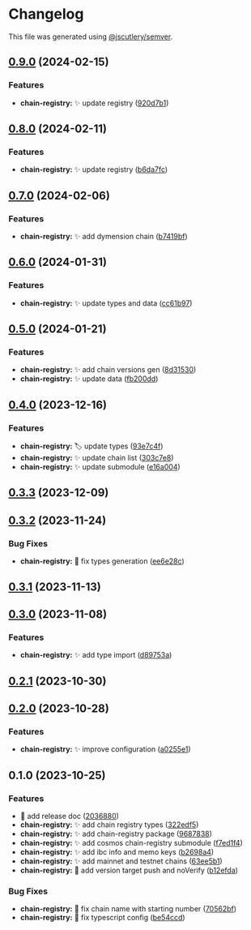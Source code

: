 # Changelog

This file was generated using [@jscutlery/semver](https://github.com/jscutlery/semver).

## [0.9.0](https://github.com/nabla-studio/quirks/compare/chain-registry@0.8.0...chain-registry@0.9.0) (2024-02-15)


### Features

* **chain-registry:** :sparkles: update registry ([920d7b1](https://github.com/nabla-studio/quirks/commit/920d7b1e933139d92e1e04774854e99d7d23f578))

## [0.8.0](https://github.com/nabla-studio/quirks/compare/chain-registry@0.7.0...chain-registry@0.8.0) (2024-02-11)


### Features

* **chain-registry:** :sparkles: update registry ([b6da7fc](https://github.com/nabla-studio/quirks/commit/b6da7fc997ca292fad3454d26bdabd53d24ac3b5))

## [0.7.0](https://github.com/nabla-studio/quirks/compare/chain-registry@0.6.0...chain-registry@0.7.0) (2024-02-06)


### Features

* **chain-registry:** :sparkles: add dymension chain ([b7419bf](https://github.com/nabla-studio/quirks/commit/b7419bf27b83fe205917dd5b95ce172ab6570d85))

## [0.6.0](https://github.com/nabla-studio/quirks/compare/chain-registry@0.5.0...chain-registry@0.6.0) (2024-01-31)


### Features

* **chain-registry:** :sparkles: update types and data ([cc61b97](https://github.com/nabla-studio/quirks/commit/cc61b973f0b15ecc4e88011723ef3c1caa343786))

## [0.5.0](https://github.com/nabla-studio/quirks/compare/chain-registry@0.4.0...chain-registry@0.5.0) (2024-01-21)


### Features

* **chain-registry:** :sparkles: add chain versions gen ([8d31530](https://github.com/nabla-studio/quirks/commit/8d3153046c00f7298dde9abe81facdd459092e99))
* **chain-registry:** :sparkles: update data ([fb200dd](https://github.com/nabla-studio/quirks/commit/fb200dd2f88e1644cb1c78729632ee86a87b79f8))

## [0.4.0](https://github.com/nabla-studio/quirks/compare/chain-registry@0.3.3...chain-registry@0.4.0) (2023-12-16)


### Features

* **chain-registry:** :label: update types ([93e7c4f](https://github.com/nabla-studio/quirks/commit/93e7c4f9f780a2feefce254e75f915e6fb0e211a))
* **chain-registry:** :sparkles: update chain list ([303c7e8](https://github.com/nabla-studio/quirks/commit/303c7e8ff5350b04c189773a2771295783359827))
* **chain-registry:** :sparkles: update submodule ([e16a004](https://github.com/nabla-studio/quirks/commit/e16a0047a8affdc66592082f1ad94cd79b0548e5))

## [0.3.3](https://github.com/nabla-studio/quirks/compare/chain-registry@0.3.2...chain-registry@0.3.3) (2023-12-09)

## [0.3.2](https://github.com/nabla-studio/quirks/compare/chain-registry@0.3.1...chain-registry@0.3.2) (2023-11-24)


### Bug Fixes

* **chain-registry:** :bug: fix types generation ([ee6e28c](https://github.com/nabla-studio/quirks/commit/ee6e28c69365c3d799ccd0a43cc525ec18f87ac7))

## [0.3.1](https://github.com/nabla-studio/quirks/compare/chain-registry@0.3.0...chain-registry@0.3.1) (2023-11-13)

## [0.3.0](https://github.com/nabla-studio/quirks/compare/chain-registry@0.2.1...chain-registry@0.3.0) (2023-11-08)


### Features

* **chain-registry:** :sparkles: add type import ([d89753a](https://github.com/nabla-studio/quirks/commit/d89753afd1b18204ba20a35e5d61537ce9ece0cc))

## [0.2.1](https://github.com/nabla-studio/quirks/compare/chain-registry@0.2.0...chain-registry@0.2.1) (2023-10-30)

## [0.2.0](https://github.com/nabla-studio/quirks/compare/chain-registry@0.1.0...chain-registry@0.2.0) (2023-10-28)


### Features

* **chain-registry:** :sparkles: improve configuration ([a0255e1](https://github.com/nabla-studio/quirks/commit/a0255e136568e233cd76076d58585fed5cf663a3))

## 0.1.0 (2023-10-25)


### Features

* :memo: add release doc ([2036880](https://github.com/nabla-studio/quirks/commit/20368800d3a072a4e473e710cd056c46756d73db))
* **chain-registry:** :sparkles: add chain registry types ([322edf5](https://github.com/nabla-studio/quirks/commit/322edf5d456a9b3452e4fb00da6354303232b41e))
* **chain-registry:** :sparkles: add chain-registry package ([9687838](https://github.com/nabla-studio/quirks/commit/968783879710dbde06179d6ab98e0c69eb50b679))
* **chain-registry:** :sparkles: add cosmos chain-registry submodule ([f7ed1f4](https://github.com/nabla-studio/quirks/commit/f7ed1f4af4a02994796b23fc56ee3ec0f43e0cfa))
* **chain-registry:** :sparkles: add ibc info and memo keys ([b2698a4](https://github.com/nabla-studio/quirks/commit/b2698a49cfe2763e805f8c3f310f55dbffc7ed56))
* **chain-registry:** :sparkles: add mainnet and testnet chains ([63ee5b1](https://github.com/nabla-studio/quirks/commit/63ee5b1b4a0079755e5a53b5b7a14b777df03126))
* **chain-registry:** :wrench: add version target push and noVerify ([b12efda](https://github.com/nabla-studio/quirks/commit/b12efdaa8bfacbc05fd71b4d86b2479699f024d8))


### Bug Fixes

* **chain-registry:** :bug: fix chain name with starting number ([70562bf](https://github.com/nabla-studio/quirks/commit/70562bf585926b8432b595a222abad22015c1725))
* **chain-registry:** :bug: fix typescript config ([be54ccd](https://github.com/nabla-studio/quirks/commit/be54ccdf82b10e4de57c8f8179a40580d20c7756))
